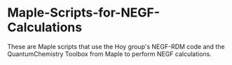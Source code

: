 # Maple-Scripts-for-NEGF-Calculations
These are Maple scripts that use the Hoy group's NEGF-RDM code and the QuantumChemistry Toolbox from Maple to perform NEGF calculations.
